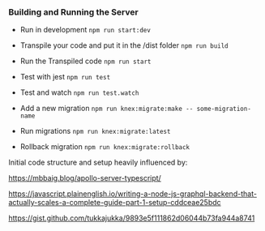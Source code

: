 ### Building and Running the Server

- Run in development `npm run start:dev`

- Transpile your code and put it in the /dist folder `npm run build`

- Run the Transpiled code `npm run start`

- Test with jest `npm run test`

- Test and watch `npm run test.watch`

- Add a new migration `npm run knex:migrate:make -- some-migration-name`

- Run migrations `npm run knex:migrate:latest`

- Rollback migration `npm run knex:migrate:rollback`

Initial code structure and setup heavily influenced by:

 https://mbbaig.blog/apollo-server-typescript/

 https://javascript.plainenglish.io/writing-a-node-js-graphql-backend-that-actually-scales-a-complete-guide-part-1-setup-cddceae25bdc

 https://gist.github.com/tukkajukka/9893e5f111862d06044b73fa944a8741